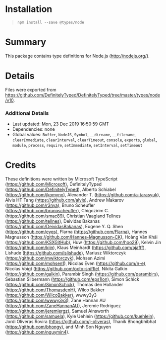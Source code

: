 # Installation
> `npm install --save @types/node`

# Summary
This package contains type definitions for Node.js (http://nodejs.org/).

# Details
Files were exported from https://github.com/DefinitelyTyped/DefinitelyTyped/tree/master/types/node/v10.

### Additional Details
 * Last updated: Mon, 23 Dec 2019 16:50:59 GMT
 * Dependencies: none
 * Global values: `Buffer`, `NodeJS`, `Symbol`, `__dirname`, `__filename`, `clearImmediate`, `clearInterval`, `clearTimeout`, `console`, `exports`, `global`, `module`, `process`, `require`, `setImmediate`, `setInterval`, `setTimeout`

# Credits
These definitions were written by Microsoft TypeScript (https://github.com/Microsoft), DefinitelyTyped (https://github.com/DefinitelyTyped), Alberto Schiabel (https://github.com/jkomyno), Alexander T. (https://github.com/a-tarasyuk), Alvis HT Tang (https://github.com/alvis), Andrew Makarov (https://github.com/r3nya), Bruno Scheufler (https://github.com/brunoscheufler), Chigozirim C. (https://github.com/smac89), Christian Vaagland Tellnes (https://github.com/tellnes), Deividas Bakanas (https://github.com/DeividasBakanas), Eugene Y. Q. Shen (https://github.com/eyqs), Flarna (https://github.com/Flarna), Hannes Magnusson (https://github.com/Hannes-Magnusson-CK), Hoàng Văn Khải (https://github.com/KSXGitHub), Huw (https://github.com/hoo29), Kelvin Jin (https://github.com/kjin), Klaus Meinhardt (https://github.com/ajafff), Lishude (https://github.com/islishude), Mariusz Wiktorczyk (https://github.com/mwiktorczyk), Mohsen Azimi (https://github.com/mohsen1), Nicolas Even (https://github.com/n-e), Nicolas Voigt (https://github.com/octo-sniffle), Nikita Galkin (https://github.com/galkin), Parambir Singh (https://github.com/parambirs), Sebastian Silbermann (https://github.com/eps1lon), Simon Schick (https://github.com/SimonSchick), Thomas den Hollander (https://github.com/ThomasdenH), Wilco Bakker (https://github.com/WilcoBakker), wwwy3y3 (https://github.com/wwwy3y3), Zane Hannan AU (https://github.com/ZaneHannanAU), Jeremie Rodriguez (https://github.com/jeremiergz), Samuel Ainsworth (https://github.com/samuela), Kyle Uehlein (https://github.com/kuehlein), Jordi Oliveras Rovira (https://github.com/j-oliveras), Thanik Bhongbhibhat (https://github.com/bhongy), and Minh Son Nguyen (https://github.com/nguymin4).
